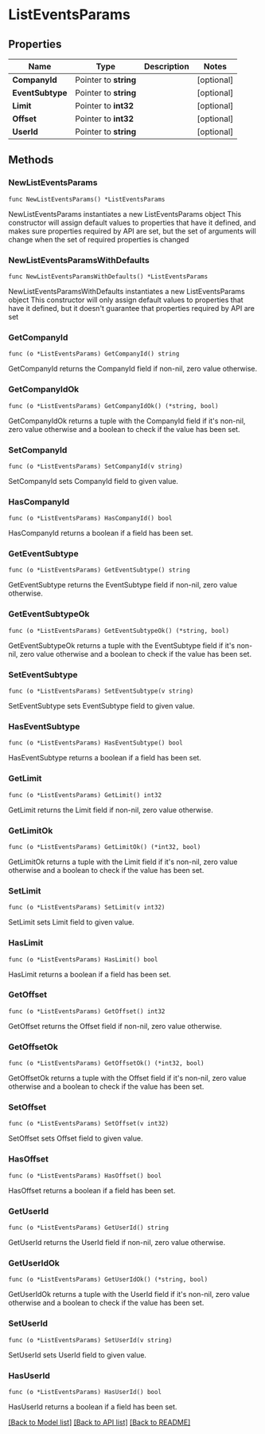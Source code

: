 # ListEventsParams

## Properties

Name | Type | Description | Notes
------------ | ------------- | ------------- | -------------
**CompanyId** | Pointer to **string** |  | [optional] 
**EventSubtype** | Pointer to **string** |  | [optional] 
**Limit** | Pointer to **int32** |  | [optional] 
**Offset** | Pointer to **int32** |  | [optional] 
**UserId** | Pointer to **string** |  | [optional] 

## Methods

### NewListEventsParams

`func NewListEventsParams() *ListEventsParams`

NewListEventsParams instantiates a new ListEventsParams object
This constructor will assign default values to properties that have it defined,
and makes sure properties required by API are set, but the set of arguments
will change when the set of required properties is changed

### NewListEventsParamsWithDefaults

`func NewListEventsParamsWithDefaults() *ListEventsParams`

NewListEventsParamsWithDefaults instantiates a new ListEventsParams object
This constructor will only assign default values to properties that have it defined,
but it doesn't guarantee that properties required by API are set

### GetCompanyId

`func (o *ListEventsParams) GetCompanyId() string`

GetCompanyId returns the CompanyId field if non-nil, zero value otherwise.

### GetCompanyIdOk

`func (o *ListEventsParams) GetCompanyIdOk() (*string, bool)`

GetCompanyIdOk returns a tuple with the CompanyId field if it's non-nil, zero value otherwise
and a boolean to check if the value has been set.

### SetCompanyId

`func (o *ListEventsParams) SetCompanyId(v string)`

SetCompanyId sets CompanyId field to given value.

### HasCompanyId

`func (o *ListEventsParams) HasCompanyId() bool`

HasCompanyId returns a boolean if a field has been set.

### GetEventSubtype

`func (o *ListEventsParams) GetEventSubtype() string`

GetEventSubtype returns the EventSubtype field if non-nil, zero value otherwise.

### GetEventSubtypeOk

`func (o *ListEventsParams) GetEventSubtypeOk() (*string, bool)`

GetEventSubtypeOk returns a tuple with the EventSubtype field if it's non-nil, zero value otherwise
and a boolean to check if the value has been set.

### SetEventSubtype

`func (o *ListEventsParams) SetEventSubtype(v string)`

SetEventSubtype sets EventSubtype field to given value.

### HasEventSubtype

`func (o *ListEventsParams) HasEventSubtype() bool`

HasEventSubtype returns a boolean if a field has been set.

### GetLimit

`func (o *ListEventsParams) GetLimit() int32`

GetLimit returns the Limit field if non-nil, zero value otherwise.

### GetLimitOk

`func (o *ListEventsParams) GetLimitOk() (*int32, bool)`

GetLimitOk returns a tuple with the Limit field if it's non-nil, zero value otherwise
and a boolean to check if the value has been set.

### SetLimit

`func (o *ListEventsParams) SetLimit(v int32)`

SetLimit sets Limit field to given value.

### HasLimit

`func (o *ListEventsParams) HasLimit() bool`

HasLimit returns a boolean if a field has been set.

### GetOffset

`func (o *ListEventsParams) GetOffset() int32`

GetOffset returns the Offset field if non-nil, zero value otherwise.

### GetOffsetOk

`func (o *ListEventsParams) GetOffsetOk() (*int32, bool)`

GetOffsetOk returns a tuple with the Offset field if it's non-nil, zero value otherwise
and a boolean to check if the value has been set.

### SetOffset

`func (o *ListEventsParams) SetOffset(v int32)`

SetOffset sets Offset field to given value.

### HasOffset

`func (o *ListEventsParams) HasOffset() bool`

HasOffset returns a boolean if a field has been set.

### GetUserId

`func (o *ListEventsParams) GetUserId() string`

GetUserId returns the UserId field if non-nil, zero value otherwise.

### GetUserIdOk

`func (o *ListEventsParams) GetUserIdOk() (*string, bool)`

GetUserIdOk returns a tuple with the UserId field if it's non-nil, zero value otherwise
and a boolean to check if the value has been set.

### SetUserId

`func (o *ListEventsParams) SetUserId(v string)`

SetUserId sets UserId field to given value.

### HasUserId

`func (o *ListEventsParams) HasUserId() bool`

HasUserId returns a boolean if a field has been set.


[[Back to Model list]](../README.md#documentation-for-models) [[Back to API list]](../README.md#documentation-for-api-endpoints) [[Back to README]](../README.md)


